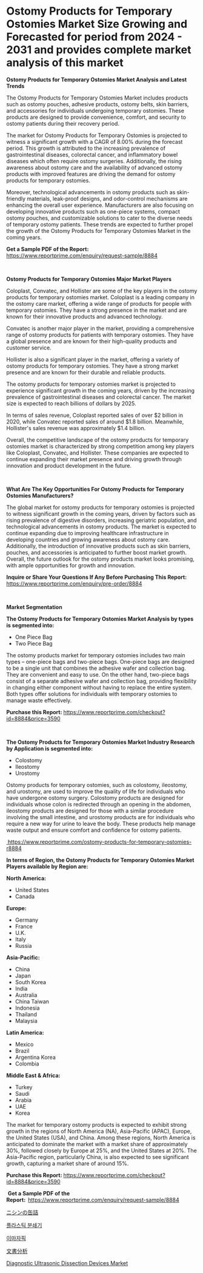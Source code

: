 <p><h1>Ostomy Products for Temporary Ostomies Market Size Growing and Forecasted for period from 2024 - 2031 and provides complete market analysis of this market</h1></p><p><strong>Ostomy Products for Temporary Ostomies Market Analysis and Latest Trends</strong></p>
<p><p>The Ostomy Products for Temporary Ostomies Market includes products such as ostomy pouches, adhesive products, ostomy belts, skin barriers, and accessories for individuals undergoing temporary ostomies. These products are designed to provide convenience, comfort, and security to ostomy patients during their recovery period.</p><p>The market for Ostomy Products for Temporary Ostomies is projected to witness a significant growth with a CAGR of 8.00% during the forecast period. This growth is attributed to the increasing prevalence of gastrointestinal diseases, colorectal cancer, and inflammatory bowel diseases which often require ostomy surgeries. Additionally, the rising awareness about ostomy care and the availability of advanced ostomy products with improved features are driving the demand for ostomy products for temporary ostomies.</p><p>Moreover, technological advancements in ostomy products such as skin-friendly materials, leak-proof designs, and odor-control mechanisms are enhancing the overall user experience. Manufacturers are also focusing on developing innovative products such as one-piece systems, compact ostomy pouches, and customizable solutions to cater to the diverse needs of temporary ostomy patients. These trends are expected to further propel the growth of the Ostomy Products for Temporary Ostomies Market in the coming years.</p></p>
<p><strong>Get a Sample PDF of the Report:&nbsp;</strong> <a href="https://www.reportprime.com/enquiry/request-sample/8884">https://www.reportprime.com/enquiry/request-sample/8884</a></p>
<p>&nbsp;</p>
<p><strong>Ostomy Products for Temporary Ostomies Major Market Players</strong></p>
<p><p>Coloplast, Convatec, and Hollister are some of the key players in the ostomy products for temporary ostomies market. Coloplast is a leading company in the ostomy care market, offering a wide range of products for people with temporary ostomies. They have a strong presence in the market and are known for their innovative products and advanced technology.</p><p>Convatec is another major player in the market, providing a comprehensive range of ostomy products for patients with temporary ostomies. They have a global presence and are known for their high-quality products and customer service.</p><p>Hollister is also a significant player in the market, offering a variety of ostomy products for temporary ostomies. They have a strong market presence and are known for their durable and reliable products.</p><p>The ostomy products for temporary ostomies market is projected to experience significant growth in the coming years, driven by the increasing prevalence of gastrointestinal diseases and colorectal cancer. The market size is expected to reach billions of dollars by 2025.</p><p>In terms of sales revenue, Coloplast reported sales of over $2 billion in 2020, while Convatec reported sales of around $1.8 billion. Meanwhile, Hollister's sales revenue was approximately $1.4 billion.</p><p>Overall, the competitive landscape of the ostomy products for temporary ostomies market is characterized by strong competition among key players like Coloplast, Convatec, and Hollister. These companies are expected to continue expanding their market presence and driving growth through innovation and product development in the future.</p></p>
<p>&nbsp;</p>
<p><strong>What Are The Key Opportunities For Ostomy Products for Temporary Ostomies Manufacturers?</strong></p>
<p><p>The global market for ostomy products for temporary ostomies is projected to witness significant growth in the coming years, driven by factors such as rising prevalence of digestive disorders, increasing geriatric population, and technological advancements in ostomy products. The market is expected to continue expanding due to improving healthcare infrastructure in developing countries and growing awareness about ostomy care. Additionally, the introduction of innovative products such as skin barriers, pouches, and accessories is anticipated to further boost market growth. Overall, the future outlook for the ostomy products market looks promising, with ample opportunities for growth and innovation.</p></p>
<p><strong>Inquire or Share Your Questions If Any Before Purchasing This Report:</strong> <a href="https://www.reportprime.com/enquiry/pre-order/8884">https://www.reportprime.com/enquiry/pre-order/8884</a></p>
<p>&nbsp;</p>
<p><strong>Market Segmentation</strong></p>
<p><strong>The Ostomy Products for Temporary Ostomies Market Analysis by types is segmented into:</strong></p>
<p><ul><li>One Piece Bag</li><li>Two Piece Bag</li></ul></p>
<p><p>The ostomy products market for temporary ostomies includes two main types – one-piece bags and two-piece bags. One-piece bags are designed to be a single unit that combines the adhesive wafer and collection bag. They are convenient and easy to use. On the other hand, two-piece bags consist of a separate adhesive wafer and collection bag, providing flexibility in changing either component without having to replace the entire system. Both types offer solutions for individuals with temporary ostomies to manage waste effectively.</p></p>
<p><strong>Purchase this Report:&nbsp;</strong><a href="https://www.reportprime.com/checkout?id=8884&price=3590">https://www.reportprime.com/checkout?id=8884&price=3590</a></p>
<p>&nbsp;</p>
<p><strong>The Ostomy Products for Temporary Ostomies Market Industry Research by Application is segmented into:</strong></p>
<p><ul><li>Colostomy</li><li>Ileostomy</li><li>Urostomy</li></ul></p>
<p><p>Ostomy products for temporary ostomies, such as colostomy, ileostomy, and urostomy, are used to improve the quality of life for individuals who have undergone ostomy surgery. Colostomy products are designed for individuals whose colon is redirected through an opening in the abdomen, ileostomy products are designed for those with a similar procedure involving the small intestine, and urostomy products are for individuals who require a new way for urine to leave the body. These products help manage waste output and ensure comfort and confidence for ostomy patients.</p></p>
<p><a href="https://www.reportprime.com/ostomy-products-for-temporary-ostomies-r8884">&nbsp;https://www.reportprime.com/ostomy-products-for-temporary-ostomies-r8884</a></p>
<p><strong>In terms of Region, the Ostomy Products for Temporary Ostomies Market Players available by Region are:</strong></p>
<p>
    <p> <strong> North America: </strong>
        <ul>
            <li>United States</li>
            <li>Canada</li>
        </ul>
        </p> 
    <p> <strong> Europe: </strong>
        <ul>
            <li>Germany</li>
            <li>France</li>
            <li>U.K.</li>
            <li>Italy</li>
            <li>Russia</li>
        </ul>
        </p> 
    <p> <strong> Asia-Pacific: </strong>
        <ul>
            <li>China</li>
            <li>Japan</li>
            <li>South Korea</li>
            <li>India</li>
            <li>Australia</li>
            <li>China Taiwan</li>
            <li>Indonesia</li>
            <li>Thailand</li>
            <li>Malaysia</li>
        </ul>
        </p> 
    <p> <strong> Latin America: </strong>
        <ul>
            <li>Mexico</li>
            <li>Brazil</li>
            <li>Argentina Korea</li>
            <li>Colombia</li>
        </ul>
        </p> 
    <p> <strong> Middle East & Africa: </strong>
        <ul>
            <li>Turkey</li>
            <li>Saudi</li>
            <li>Arabia</li>
            <li>UAE</li>
            <li>Korea</li>
        </ul>
    </p>
    </p>
<p><p>The market for temporary ostomy products is expected to exhibit strong growth in the regions of North America (NA), Asia-Pacific (APAC), Europe, the United States (USA), and China. Among these regions, North America is anticipated to dominate the market with a market share of approximately 30%, followed closely by Europe at 25%, and the United States at 20%. The Asia-Pacific region, particularly China, is also expected to see significant growth, capturing a market share of around 15%.</p></p>
<p><strong>Purchase this Report: </strong><a href="https://www.reportprime.com/checkout?id=8884&price=3590">https://www.reportprime.com/checkout?id=8884&price=3590</a></p>
<p>&nbsp;<strong>Get a Sample PDF of the Report:&nbsp;&nbsp;</strong><a href="https://www.reportprime.com/enquiry/request-sample/8884">https://www.reportprime.com/enquiry/request-sample/8884</a></p>
<p><strong></strong></p>
<p><p><a href="https://github.com/andym141978/Market-Research-Report-List-1/blob/main/870522377666.md">ニシンの缶詰</a></p><p><a href="https://github.com/GabrielBlanda5656/Market-Research-Report-List-1/blob/main/251401573389.md">플라스틱 분쇄기</a></p><p><a href="https://github.com/vsckjg50460/Market-Research-Report-List-2/blob/main/225094373388.md">이마자픽</a></p><p><a href="https://github.com/EstelWisozk1/Market-Research-Report-List-1/blob/main/951697577665.md">文書分析</a></p><p><a href="https://github.com/joannagoyvaerts/Market-Research-Report-List-2/blob/main/diagnostic-ultrasonic-dissection-devices-market.md">Diagnostic Ultrasonic Dissection Devices Market</a></p></p>